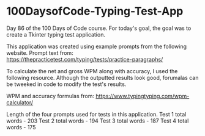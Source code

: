 # 100DaysofCode-Typing-Test-App
Day 86 of the 100 Days of Code course. For today's goal, the goal was to create a Tkinter typing test application.

This application was created using example prompts from the following website.
Prompt text from: https://thepracticetest.com/typing/tests/practice-paragraphs/

To calculate the net and gross WPM along with accuracy, I used the following resource. Although the outputted results look good, forumalas can be tweeked in code to modify the test's results.

WPM and accuracy formulas from:  https://www.typingtyping.com/wpm-calculator/

Length of the four prompts used for tests in this application.
Test 1 total words - 203
Test 2 total words - 194
Test 3 total words - 187
Test 4 total words - 175

